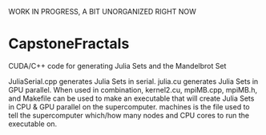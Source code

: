 WORK IN PROGRESS, A BIT UNORGANIZED RIGHT NOW

# CapstoneFractals
CUDA/C++ code for generating Julia Sets and the Mandelbrot Set

JuliaSerial.cpp generates Julia Sets in serial. 
julia.cu generates Julia Sets in GPU parallel.
When used in combination, kernel2.cu, mpiMB.cpp, mpiMB.h, and Makefile can be used to make an executable that will create Julia Sets in CPU & GPU parallel on the supercomputer. machines is the file used to tell the supercomputer which/how many nodes and CPU cores to run the executable on.
